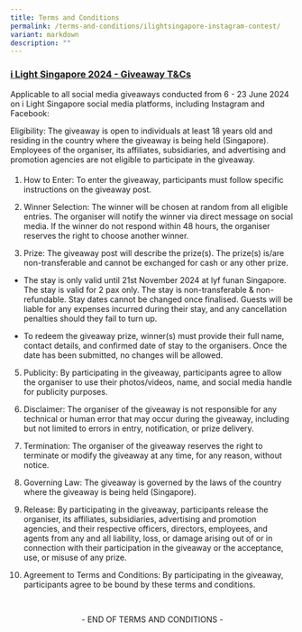 ```yaml
---
title: Terms and Conditions
permalink: /terms-and-conditions/ilightsingapore-instagram-contest/
variant: markdown
description: ""
---
```

<h3><strong><u>i Light Singapore 2024 - Giveaway T&amp;Cs</u></strong></h3>
<p>Applicable to all social media giveaways conducted from 6 - 23 June 2024
on i Light Singapore social media platforms, including Instagram and Facebook:</p>
<p>Eligibility: The giveaway is open to individuals at least 18 years old
and residing in the country where the giveaway is being held (Singapore).
Employees of the organiser, its affiliates, subsidiaries, and advertising
and promotion agencies are not eligible to participate in the giveaway.</p>
<h4></h4>
<ol data-tight="true" class="tight">
<li>
<p>How to Enter: To enter the giveaway, participants must follow specific
instructions on the giveaway post.</p>
<p></p>
</li>
<li>
<p>Winner Selection: The winner will be chosen at random from all eligible
entries. The organiser will notify the winner via direct message on social
media. If the winner do not respond within 48 hours, the organiser reserves
the right to choose another winner.</p>
<p></p>
</li>
<li>
<p>Prize: The giveaway post will describe the prize(s). The prize(s) is/are
non-transferable and cannot be exchanged for cash or any other prize.&nbsp;</p>
<p></p>
</li>
</ol>
<ul data-tight="true" class="tight">
<li>
<p>The stay is only valid until 21st November 2024 at lyf funan Singapore.
The stay is valid for 2 pax only. The stay is non-transferable &amp; non-refundable.
Stay dates cannot be changed once finalised. Guests will be liable for
any expenses incurred during their stay, and any cancellation penalties
should they fail to turn up.&nbsp;</p>
<p></p>
</li>
<li>
<p>To redeem the giveaway prize, winner(s) must provide their full name,
contact details, and confirmed date of stay to the organisers. Once the
date has been submitted, no changes will be allowed.</p>
</li>
</ul>
<p></p>
<ol start="5">
<li>
<p>Publicity: By participating in the giveaway, participants agree to allow
the organiser to use their photos/videos, name, and social media handle
for publicity purposes.</p>
</li>
</ol>
<p></p>
<ol start="6">
<li>
<p>Disclaimer: The organiser of the giveaway is not responsible for any technical
or human error that may occur during the giveaway, including but not limited
to errors in entry, notification, or prize delivery.</p>
<p></p>
</li>
<li>
<p>Termination: The organiser of the giveaway reserves the right to terminate
or modify the giveaway at any time, for any reason, without notice.</p>
</li>
</ol>
<p></p>
<ol start="8">
<li>
<p>Governing Law: The giveaway is governed by the laws of the country where
the giveaway is being held (Singapore).</p>
<p></p>
</li>
<li>
<p>Release: By participating in the giveaway, participants release the organiser,
its affiliates, subsidiaries, advertising and promotion agencies, and their
respective officers, directors, employees, and agents from any and all
liability, loss, or damage arising out of or in connection with their participation
in the giveaway or the acceptance, use, or misuse of any prize.</p>
<p></p>
</li>
<li>
<p>Agreement to Terms and Conditions: By participating in the giveaway, participants
agree to be bound by these terms and conditions.</p>
</li>
</ol>
<p>
<br>
</p>
<p style="text-align:center">- END OF TERMS AND CONDITIONS -</p>